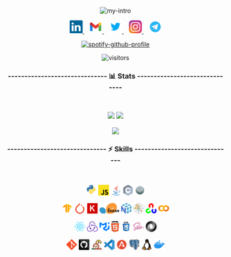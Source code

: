 <p align="center">
  <img src="https://readme-typing-svg.demolab.com?font=Fira+Code&pause=500&color=FA8B00&background=9F8E3C00&center=true&vCenter=true&width=435&lines=Hi+there!+%F0%9F%91%8B;This+is+Ali+Sedaghi;A+CE+Undergrad+Student;An+AI+Enthusiast" alt="my-intro" />
</p>

<p align="center">
  <a href="https://www.linkedin.com/in/ali-sedaghi-b4366963/" title="LinkedIn">
    <img width="30" src="images/linkedin.svg">
  </a>
  &nbsp;&nbsp;
  <a href="mailto:ali.sedaghi@gmail.com" title="Email">
    <img width="30" src="images/gmail.svg">
  </a>
  &nbsp;&nbsp;
  <a href="https://twitter.com/ali_sedaghi/" title="Twitter">
    <img width="30" src="images/twitter.svg">
  </a>
  &nbsp;&nbsp;
  <a href="https://www.instagram.com/ali__sedaghi/" title="Instagram">
    <img width="30" src="images/instagram.svg">
  </a>
  &nbsp;&nbsp;
  <a href="https://t.me/ali_sedaghi/" title="Telegram">
    <img width="30" src="images/telegram.svg">
  </a>
</p>

<p align="center">
  <a href="https://spotify-github-profile.vercel.app/api/view?uid=3tareha&amp;redirect=true">
    <img src="https://spotify-github-profile.vercel.app/api/view?uid=3tareha&amp;cover_image=true&amp;theme=novatorem&amp;bar_color=fa8b00&amp;bar_color_cover=false" alt="spotify-github-profile">
  </a>
</p>

<p align="center">
  <img src="https://visitor-badge.glitch.me/badge?page_id=ali-sedaghi&right_color=orange" alt="visitors">
</p>


<h3 align="center">------------------------------ 📊 Stats ------------------------------</h3><br />
<p align="center">
  <img width="49%" src="https://github-readme-stats.vercel.app/api?username=ali-sedaghi&text_bold=false&count_private=true&include_all_commits=true&show_icons=true&theme=dark&title_color=FA8B00&icon_color=FA8B00&text_color=FDFDFD&hide_border=true" />
  <img width="49%" src="https://github-readme-streak-stats.herokuapp.com/?user=ali-sedaghi&theme=dark&hide_border=true" />
</p>

<p align="center">
  <img align="center" src="https://github-readme-stats.vercel.app/api/top-langs/?username=Ali-Sedaghi&langs_count=10&layout=compact&theme=dark&hide_border=true&title_color=FA8B00" />
</p>


<h3 align="center">------------------------------ ⚡ Skills ------------------------------</h3><br />
<p align="center">
  <code><img title="Python" height="25" src="images/python.svg"></code>
  <code><img title="Javascript" height="25" src="images/javascript.svg"></code>
  <code><img title="Java" height="25" src="images/java.svg"></code>
  <code><img title="C" height="25" src="images/c.svg"></code>
  <code><img title="LaTeX" height="25" src="images/latex.svg"></code>
</p>

<p align="center">
  <code><img title="Tensorflow" height="25" src="images/tensorflow.svg"></code>
  <code><img title="PyTorch" height="25" src="images/pytorch.svg"></code>
  <code><img title="Keras" height="25" src="images/keras.svg"></code>
  <code><img title="scikit-learn" height="25" src="images/sklearn.svg"></code>
  <code><img title="NumPy" height="25" src="images/numpy.svg"></code>
  <code><img title="Matplotlib" height="25" src="images/matplotlib.svg"></code>
  <code><img title="OpenCV" height="25" src="images/opencv.svg"></code>
  <code><img title="Google Colab" height="25" src="images/colab.svg"></code>
</p>

<p align="center">
  <code><img title="React" height="25" src="images/react.svg"></code>
  <code><img title="Redux" height="25" src="images/redux.svg"></code>
  <code><img title="MUI" height="25" src="images/mui.svg"></code>
  <code><img title="HTML5" height="25" src="images/html.svg"></code>
  <code><img title="CSS" height="25" src="images/css.svg"></code>
  <code><img title="SASS" height="25" src="images/sass.svg"></code>
  <code><img title="JSON" height="25" src="images/json.svg"></code>
</p>

<p align="center">
  <code><img title="Git" height="25" src="images/git.svg"></code>
  <code><img title="GitHub" height="25" src="images/github.svg"></code>
  <code><img title="Scrum" height="25" src="images/scrum.png"></code>
  <code><img title="VSCode" height="25" src="images/vscode.svg"></code>
  <code><img title="ANTLR" height="25" src="images/antlr.svg"></code>
  <code><img title="PostgreSQL" height="25" src="images/postgresql.svg"></code>
  <code><img title="Linux" height="25" src="images/linux.svg"></code>
  <code><img title="Docker" height="25" src="images/docker.svg"></code>
</p>

<!-- <p align="center">
  nltk
</p> -->
